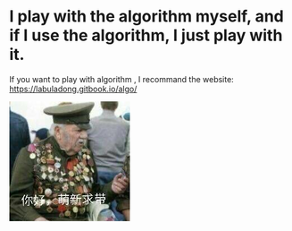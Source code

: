 # I play with the algorithm myself, and if I use the algorithm, I just play with it.

If you want to play with algorithm , I recommand the website: https://labuladong.gitbook.io/algo/

![](src/test/java/org/example/hh.jpg)
